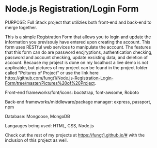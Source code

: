 # Node.js Registration/Login Form
 PURPOSE: Full Stack project that utilizies both front-end and back-end to merge together.

This is a simple Registration Form that allows you to login and update the information you previsouly have entered upon creating the account. This form uses RESTful web services to manipulate the account. The features that this form can do are password encjryptions, authentication checking, password and account checking, update exsisting data, and deletion of account. Because my project is done on my localhost a live demo is not applicable, but pictures of my project can be found in the project folder called "Pcitures of Project" or use the link here https://github.com/fungt1/Node.js-Registration-Login-Form/tree/master/Pictures%20of%20Project. 

Front-end frameworks/font/icons: bootstrap, font-awsome, Roboto

Back-end frameworks/middleware/package manager: express, passport, npm

Database: Mongoose, MongoDB

Langauges being used: HTML, CSS, Node.js

Check out the rest of my projects at https://fungt1.github.io/# with the inclusion of this project as well.
